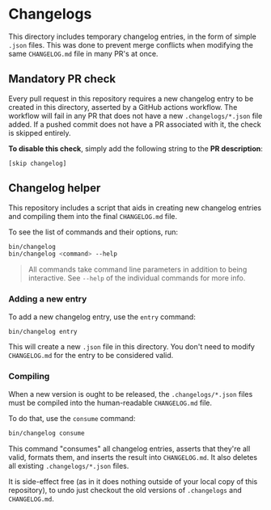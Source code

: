 # Changelogs

This directory includes temporary changelog entries, in the form of simple `.json` files. This was done to prevent merge conflicts when modifying the same `CHANGELOG.md` file in many PR's at once.


## Mandatory PR check

Every pull request in this repository requires a new changelog entry to be created in this directory, asserted by a GitHub actions workflow. The workflow will fail in any PR that does not have a new `.changelogs/*.json` file added. If a pushed commit does not have a PR associated with it, the check is skipped entirely.

**To disable this check**, simply add the following string to the **PR description**:

```
[skip changelog]
```


## Changelog helper

This repository includes a script that aids in creating new changelog entries and compiling them into the final `CHANGELOG.md` file.

To see the list of commands and their options, run:

```bash
bin/changelog
bin/changelog <command> --help
```

> All commands take command line parameters in addition to being interactive. See `--help` of the individual commands for more info.


### Adding a new entry

To add a new changelog entry, use the `entry` command:

```bash
bin/changelog entry
```

This will create a new `.json` file in this directory. You don't need to modify `CHANGELOG.md` for the entry to be considered valid.


### Compiling

When a new version is ought to be released, the `.changelogs/*.json` files must be compiled into the human-readable `CHANGELOG.md` file.

To do that, use the `consume` command:

```bash
bin/changelog consume
```

This command "consumes" all changelog entries, asserts that they're all valid, formats them, and inserts the result into `CHANGELOG.md`. It also deletes all existing `.changelogs/*.json` files.

It is side-effect free (as in it does nothing outside of your local copy of this repository), to undo just checkout the old versions of `.changelogs` and `CHANGELOG.md`.
